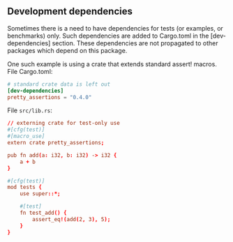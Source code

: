 ## Development dependencies
Sometimes there is a need to have dependencies for tests (or examples, or benchmarks) only. Such dependencies are added to Cargo.toml in the [dev-dependencies] section. These dependencies are not propagated to other packages which depend on this package.

One such example is using a crate that extends standard assert! macros.
File Cargo.toml:

```toml
# standard crate data is left out
[dev-dependencies]
pretty_assertions = "0.4.0"
```

File `src/lib.rs`:

```toml
// externing crate for test-only use
#[cfg(test)]
#[macro_use]
extern crate pretty_assertions;

pub fn add(a: i32, b: i32) -> i32 {
    a + b
}

#[cfg(test)]
mod tests {
    use super::*;

    #[test]
    fn test_add() {
        assert_eq!(add(2, 3), 5);
    }
}
```